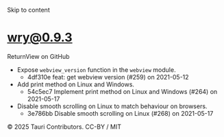 Skip to content
# wry@0.9.3
ReturnView on GitHub
  * Expose `webview_version` function in the `webview` module. 
    * 4df310e feat: get webview version (#259) on 2021-05-12
  * Add print method on Linux and Windows. 
    * 54c5ec7 Implement print method on Linux and Windows (#264) on 2021-05-17
  * Disable smooth scrolling on Linux to match behaviour on browsers. 
    * 3e786bb Disable smooth scrolling on Linux (#268) on 2021-05-17


© 2025 Tauri Contributors. CC-BY / MIT
